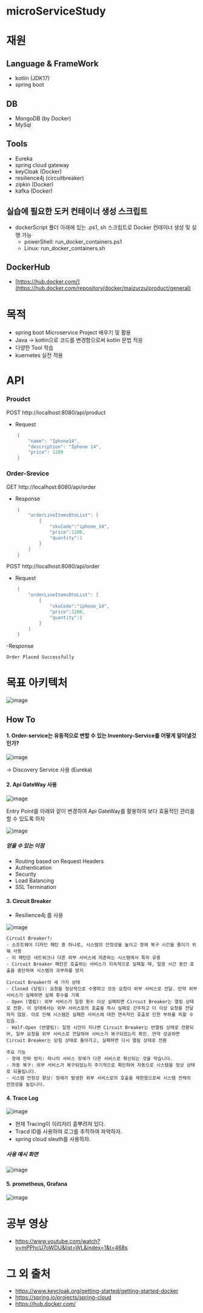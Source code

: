 # microServiceStudy
# 재원
## Language & FrameWork
- kotlin (JDK17)
- spring boot

## DB
- MongoDB (by Docker)
-  MySql
  
## Tools
- Eureka
- spring cloud gateway
- keyCloak (Docker)
- resilience4j (circuitbreaker)
- zipkin (Docker)
- kafka (Docker)

## 실습에 필요한 도커 컨테이너 생성 스크립트
- dockerScript 폴더 아래에 있는 .ps1, sh 스크립트로 Docker 컨테이너 생성 및 실행 가능
  - powerShell: run_docker_containers.ps1
  - Linux: run_docker_containers.sh
 
## DockerHub
- [https://hub.docker.com/](https://hub.docker.com/repository/docker/maizurzu/product/general)
 
# 목적
- spring boot Microservice Project 배우기 및 활용
- Java -> kotlin으로 코드를 변경함으로써 kotlin 문법 적응
- 다양한 Tool 학습
- kuernetes 실전 적용

# API
### Proudct

POST http://localhost:8080/api/product
- Request
```java
    {
        "name": "Iphone14",
        "description": "Iphone 14",
        "price": 1200
    }
```

### Order-Srevice

GET http://localhost:8080/api/order
- Response
```java
    {
        "orderLineItemsDtoList": [
            {
                "skuCode":"iphone_14",
                "price":1200,
                "quantity":1
            }
        ]
    }
```

POST http://localhost:8080/api/order
- Request
```java
    {
        "orderLineItemsDtoList": [
            {
                "skuCode":"iphone_14",
                "price":1200,
                "quantity":1
            }
        ]
    }
```
-Response
```text
Order Placed Successfully
```

# 목표 아키텍처
![image](https://github.com/user-attachments/assets/a4a9ef9b-fe4f-4b73-8a66-c4083452ebe3)


## How To
#### 1. Order-service는 유동적으로 변할 수 있는 Inventory-Service를 어떻게 알아낼것인가?
![image](https://github.com/KYUHEON-LEE-94/microServiceStudy/assets/101496219/22ef289f-788a-4a31-9165-35e6667b0d3a)

-> Discovery Service 사용 (Eureka)

#### 2. Api GateWay 사용
![image](https://github.com/user-attachments/assets/6e8351bb-7d57-43eb-a46a-2c62300c89cf)

Entry Point를 아래와 같이 변경하여 Api GateWay를 활용하여 보다 효율적인 관리를 할 수 있도록 하자


![image](https://github.com/user-attachments/assets/4ed56f1e-a177-4d83-9161-1146013459f9)

##### 얻을 수 있는 이점
- Routing based on Request Headers
- Authentication
- Security
- Load Balancing
- SSL Termination

#### 3. Circuit Breaker
- Resilience4j 를 사용
  
![image](https://github.com/user-attachments/assets/c9cf7125-7ceb-4eca-9d2f-41818b353052)
```
Circuit Breaker?:
- 소프트웨어 디자인 패턴 중 하나로, 시스템의 안정성을 높이고 장애 복구 시간을 줄이기 위해 사용
- 이 패턴은 네트워크나 다른 외부 서비스에 의존하는 시스템에서 특히 유용
- Circuit Breaker 패턴은 호출하는 서비스가 지속적으로 실패할 때, 일정 시간 동안 호출을 중단하여 시스템의 과부하를 방지

Circuit Breaker의 세 가지 상태
- Closed (닫힘): 요청을 정상적으로 수행하고 모든 요청이 외부 서비스로 전달. 만약 외부 서비스가 실패하면 실패 횟수를 기록
- Open (열림): 외부 서비스가 일정 횟수 이상 실패하면 Circuit Breaker는 열림 상태로 전환. 이 상태에서는 외부 서비스로의 호출을 즉시 실패로 간주하고 더 이상 요청을 전달하지 않음. 이로 인해 시스템은 실패한 서비스에 대한 연속적인 호출로 인한 부하를 피할 수 있음.
- Half-Open (반열림): 일정 시간이 지나면 Circuit Breaker는 반열림 상태로 전환되어, 일부 요청을 외부 서비스로 전달하여 서비스가 복구되었는지 확인. 만약 성공하면 Circuit Breaker는 닫힘 상태로 돌아가고, 실패하면 다시 열림 상태로 전환

주요 기능
- 장애 전파 방지: 하나의 서비스 장애가 다른 서비스로 확산되는 것을 막습니다.
- 자동 복구: 외부 서비스가 복구되었는지 주기적으로 확인하여 자동으로 시스템을 정상 상태로 되돌립니다.
- 시스템 안정성 향상: 장애가 발생한 외부 서비스로의 호출을 제한함으로써 시스템 전체의 안정성을 높입니다.
```

#### 4. Trace Log
![image](https://github.com/user-attachments/assets/9a437bc6-7448-4f16-b96e-032ef8d62bbb)

- 현재 Tracing이 이리저리 흩뿌려져 있다.
- Tracd ID를 사용하여 로그를 추적하여 파악하자.
- spring cloud sleuth를 사용하자.

##### 사용 예시 화면
![image](https://github.com/user-attachments/assets/1d26c155-8704-443f-99c4-d36674fd6cea)

#### 5. prometheus, Grafana
![image](https://github.com/user-attachments/assets/fe65da53-fa60-4fcb-8c49-fa9ed31b91b5)



# 공부 영상
- https://www.youtube.com/watch?v=mPPhcU7oWDU&list=WL&index=1&t=468s

# 그 외 출처
- https://www.keycloak.org/getting-started/getting-started-docker
- https://spring.io/projects/spring-cloud
- https://hub.docker.com/
